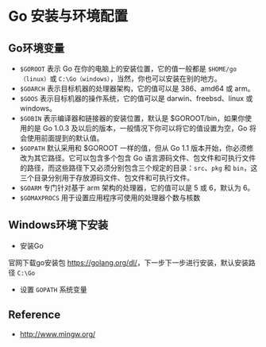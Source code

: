 # Go 安装与环境配置

## Go环境变量

- ```$GOROOT``` 表示 Go 在你的电脑上的安装位置，它的值一般都是 ```$HOME/go（linux）```或 ```C:\Go（windows）```，当然，你也可以安装在别的地方。
- ```$GOARCH``` 表示目标机器的处理器架构，它的值可以是 386、amd64 或 arm。
- ```$GOOS``` 表示目标机器的操作系统，它的值可以是 darwin、freebsd、linux 或 windows。
- ```$GOBIN``` 表示编译器和链接器的安装位置，默认是 $GOROOT/bin，如果你使用的是 Go 1.0.3 及以后的版本，一般情况下你可以将它的值设置为空，Go 将会使用前面提到的默认值。
- ```$GOPATH``` 默认采用和 $GOROOT 一样的值，但从 Go 1.1 版本开始，你必须修改为其它路径。它可以包含多个包含 Go 语言源码文件、包文件和可执行文件的路径，而这些路径下又必须分别包含三个规定的目录：```src```、```pkg``` 和 ```bin```，这三个目录分别用于存放源码文件、包文件和可执行文件。
- ```$GOARM``` 专门针对基于 arm 架构的处理器，它的值可以是 5 或 6，默认为 6。
- ```$GOMAXPROCS``` 用于设置应用程序可使用的处理器个数与核数

## Windows环境下安装

- 安装Go

官网下载go安装包 <https://golang.org/dl/>，下一步下一步进行安装，默认安装路径 `C:\Go`

- 设置 ```GOPATH``` 系统变量

## Reference

- <http://www.mingw.org/>